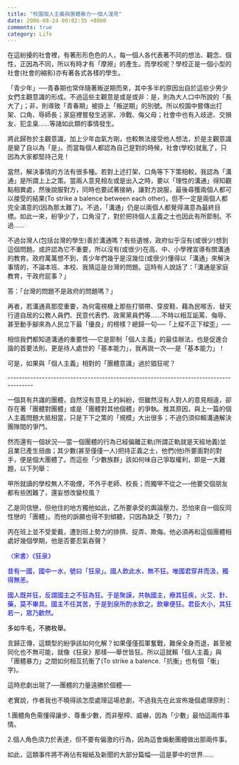 ```yaml
---
title: "校園個人主義與團體暴力──個人淺見"
date: 2006-08-24 00:02:35 +0800
comments: true
category: Life
---
```

<p>在這紛擾的社會裡，有著形形色色的人，每一個人各代表著不同的想法、觀念、個性，正因為不同，所以有時才有「摩擦」的產生。而學校呢？學校正是一個小型的社會(社會的縮影)亦有著各式各樣的學生。</p><p>「青少年」──青春期也常伴隨著叛逆期而來，其中多半的原因出自於這些少男少女們主觀意識的形成。不過這些主觀意是或是或非：是，則為大人口中所說的「長大了」；非，則導致「青春期」被掛上「叛逆期」的別號。所以校園中嘗傳出打架、口角、辱師長；家庭裡嘗發生逃家、冷戰、侮父母；社會中也有入歧途、交損友、犯圭臬......等諸如此類的事情發生。</p><p>將此歸咎於主觀意識，加上少年血氣方剛，也較無法接受他人想法，於是主觀意識是變了自以為「是」。而當每個人都認為自己是對的時候，社會(學校)就亂了，只因為大家都堅持己見！</p><p>當然，解決事情的方法有很多種。若對上述打架、口角等下下策相較，我認為「溝通」是所謂上上之策。當兩人意見相左或是出入之時，要以「理性的溝通」得知觀點相異處，然後說服對方，同時也要試著接納，讓對方說服，最後尋獲兩個人都可以接受的結果(To strike a balence between each other)，但不一定是兩個人都完全滿意的(因為那太難了)。不過，「溝通」仍是以兩個人都覺得滿意為最終目標。如此一來，紛爭少了，口角沒了，對於把持個人主義之士也因此有所節制。不過......</p><p>不過台灣人(包括台灣的學生)善於溝通嗎？有些遺憾，政府似乎沒有(或很少)想到這個問題。或許認為它不重要，所以沒有(或很少)在高、中、小學裡宣導有關溝通的教育。政府萬萬想不到，青少年們幾乎是沒幾位(或很少)懂得以「溝通」來解決事情的，不論本班、本校、我猜這是台灣的問題。這時有人說話了：「溝通是家庭教育，干政府屁事？」</p><p>答：「台灣的問題不是政府的問題嗎？」</p><p>再者，若溝通真那麼重要，為何電視機上那些打領帶、穿皮鞋、藉為民喉舌、替天行道自居的公務人員們、民意代表們、政黨黨員們等......不時以相互詬罵、侮辱、甚至動手腳來為人民立下最「優良」的榜樣？總歸一句──「上樑不正下樑歪」──</p><p>相信我們都知道溝通的重要性──它是節制「個人主義」的最佳辦法，也是促進合諧的首要法則，更是待人處世的「基本能力」，我再說一次──是「基本能力」！</p><p>可是，如果與「個人主義」相對的「團體意識」過於猖狂呢？</p><p>---------------------------------------------------------------------------------------</p><p>一個具有共識的團體，自然沒有意見上的糾紛，但雖然沒有人對人的意見相違，卻存在著「團體對團體」或是「團體對其他個體」的爭執。推其原因，與上一篇的個人主義問題大抵相當，只是下下之策的「規模」大出很多；不過仍須仰賴溝通解決團隊間的爭鬥。</p><p>然而還有一個狀況──當一個團體的行為已經偏離正軌(所謂正軌就是天經地義)並且業已產生扭曲；其少數(甚至僅僅一人)把持正義之士，他們(他)所要面對的對手，便是個大團體了。而這些「少數族群」該如何味自己爭取權利，即是一大難題，以下列舉：</p><p>甲所就讀的學校無人不吸煙，不外乎老師、校長；而獨甲不從之──他要交個朋友都有些困難了，還妄想改變校風？</p><p>乙是同信戀，但他住的地方獨他如此，乙所要承受的輿論壓力，恐怕來自一個反同性戀的「團體」。而他的訴願也得不到傾聽，只因為缺乏「勢力」？</p><p>丙在班上並不受愛戴，遭到班上勢力的排擠、捉弄、欺侮。他必須再和這個團體相處好幾個學期，他是否要忍氣吞聲？</p><p><font color="#0000ff">〈宋書〉《狂泉》</font></p><p><font color="#0000ff">昔有一國，國中一水，號曰「狂泉」。國人飲此水，無不狂。唯國君穿井而汲，獨得無恙。</font></p><p><font color="#0000ff">國人既并狂，反謂國主之不狂為狂。于是聚謨，共執國主，療其狂疾，火艾、針、藥，莫不畢具。國主不任其苦，于是到泉所酌水飲之。飲畢便狂。君臣大小，其狂若一，眾乃歡然。</font></p><p><font color="#000000">多如牛毛，不勝枚舉。</font></p><p>言歸正傳，這類型的紛爭該如何化解？如果僅僅孤軍奮戰，難保全身而退，甚至被同化也不無可能，就像《狂泉》那樣──舉世皆狂。所以這就賴「個人主義」與「團體暴力」之間如何相互抗衡了(To strike a balence.「抗衡」也有個「衡」字)。</p><p>這時悲劇出現了──團體的力量遠勝於個體──</p><p>老實說，作者我也不曉得該怎麼處理這場悲劇，不過我先在此宣佈幾個處理原則：</p><p>1.團體角色需懂得讓步、尊重少數，而非壓榨、威嚇，因為「少數」最怕這兩件事情。</p><p>2.個人角色須力於表達，但不要有偏激的行為，因為這會煽動團體做出那兩件事。</p><p>如此，這類事件將不再佔有報紙及新聞的大部分篇幅──這是夢中的世界......</p><p /><p />
